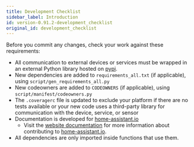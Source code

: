 ```yaml
---
title: Development Checklist
sidebar_label: Introduction
id: version-0.91.2-development_checklist
original_id: development_checklist
---
```



Before you commit any changes, check your work against these requirements:

- All communication to external devices or services must be wrapped in an external Python library hosted on [pypi](https://pypi.python.org/pypi).
- New dependencies are added to `requirements_all.txt` (if applicable), using `script/gen_requirements_all.py`
- New codeowners are added to `CODEOWNERS` (if applicable), using `script/manifest/codeowners.py`
- The `.coveragerc` file is updated to exclude your platform if there are no tests available or your new code uses a third-party library for communication with the device, service, or sensor
- Documentation is developed for [home-assistant.io](https://home-assistant.io/)
   * Visit the [website documentation](https://www.home-assistant.io/developers/documentation/) for more information about contributing to [home-assistant.io](https://github.com/home-assistant/home-assistant.github.io).
- All dependencies are only imported inside functions that use them.
